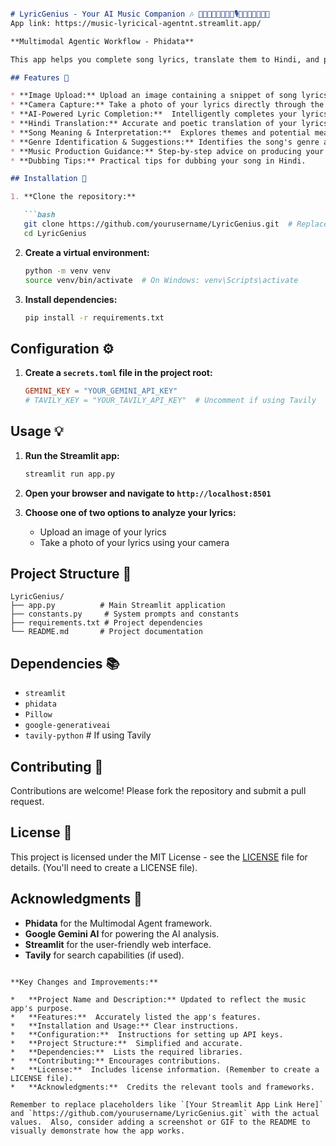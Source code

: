 ```markdown

# LyricGenius - Your AI Music Companion 🎶 🎵🎶🎵🥁👨‍🎤👩‍🎤🎙🎤🎸🎹📯🎺🎷📯
App link: https://music-lyricical-agentnt.streamlit.app/

**Multimodal Agentic Workflow - Phidata**

This app helps you complete song lyrics, translate them to Hindi, and provides comprehensive guidance on music production, from concept to final output.

## Features 🌟

* **Image Upload:** Upload an image containing a snippet of song lyrics.
* **Camera Capture:** Take a photo of your lyrics directly through the app.
* **AI-Powered Lyric Completion:**  Intelligently completes your lyrics, maintaining style and theme using Google Gemini.
* **Hindi Translation:** Accurate and poetic translation of your lyrics to Hindi.
* **Song Meaning & Interpretation:**  Explores themes and potential meanings within your lyrics.
* **Genre Identification & Suggestions:** Identifies the song's genre and suggests fitting alternatives.
* **Music Production Guidance:** Step-by-step advice on producing your song, including DAW recommendations, editing process, and collaboration tools.
* **Dubbing Tips:** Practical tips for dubbing your song in Hindi.

## Installation 🚀

1. **Clone the repository:**

   ```bash
   git clone https://github.com/yourusername/LyricGenius.git  # Replace with your repository URL
   cd LyricGenius
   ```

2. **Create a virtual environment:**

   ```bash
   python -m venv venv
   source venv/bin/activate  # On Windows: venv\Scripts\activate
   ```

3. **Install dependencies:**

   ```bash
   pip install -r requirements.txt
   ```

## Configuration ⚙️

1. **Create a `secrets.toml` file in the project root:**

   ```toml
   GEMINI_KEY = "YOUR_GEMINI_API_KEY" 
   # TAVILY_KEY = "YOUR_TAVILY_API_KEY"  # Uncomment if using Tavily
   ```

## Usage 💡

1. **Run the Streamlit app:**

   ```bash
   streamlit run app.py
   ```

2. **Open your browser and navigate to `http://localhost:8501`**

3. **Choose one of two options to analyze your lyrics:**
    * Upload an image of your lyrics
    * Take a photo of your lyrics using your camera


## Project Structure 📁

```
LyricGenius/
├── app.py          # Main Streamlit application
├── constants.py     # System prompts and constants
├── requirements.txt # Project dependencies
└── README.md       # Project documentation
```

## Dependencies 📚

* `streamlit`
* `phidata`
* `Pillow`
* `google-generativeai`
* `tavily-python` # If using Tavily


## Contributing 🤝

Contributions are welcome!  Please fork the repository and submit a pull request.

## License 📄

This project is licensed under the MIT License - see the [LICENSE](LICENSE) file for details. (You'll need to create a LICENSE file).


## Acknowledgments 👏

* **Phidata** for the Multimodal Agent framework.
* **Google Gemini AI** for powering the AI analysis.
* **Streamlit** for the user-friendly web interface.
* **Tavily** for search capabilities (if used).
```

**Key Changes and Improvements:**

*   **Project Name and Description:** Updated to reflect the music app's purpose.
*   **Features:**  Accurately listed the app's features.
*   **Installation and Usage:** Clear instructions.
*   **Configuration:**  Instructions for setting up API keys.
*   **Project Structure:**  Simplified and accurate.
*   **Dependencies:**  Lists the required libraries.
*   **Contributing:** Encourages contributions.
*   **License:**  Includes license information. (Remember to create a LICENSE file).
*   **Acknowledgments:**  Credits the relevant tools and frameworks.

Remember to replace placeholders like `[Your Streamlit App Link Here]` and `https://github.com/yourusername/LyricGenius.git` with the actual values.  Also, consider adding a screenshot or GIF to the README to visually demonstrate how the app works.
